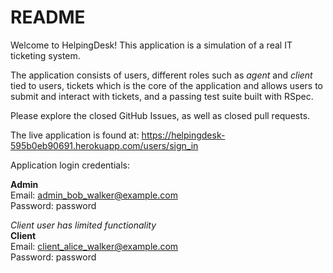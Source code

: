 # README

Welcome to HelpingDesk! This application is a simulation of a real IT ticketing system.</br>

The application consists of users, different roles such as *agent* and *client* tied to users, tickets which is the core of the application and allows users to submit and interact with tickets, and a passing test suite built with RSpec.

Please explore the closed GitHub Issues, as well as closed pull requests.

The live application is found at: https://helpingdesk-595b0eb90691.herokuapp.com/users/sign_in

Application login credentials:

**Admin**</br>
Email: admin_bob_walker@example.com</br>
Password: password</br>

*Client user has limited functionality*</br>
**Client**</br>
Email: client_alice_walker@example.com</br>
Password: password
